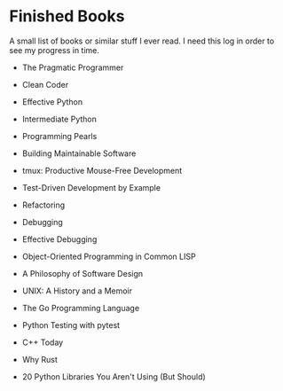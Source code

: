 Finished Books
==============

A small list of books or similar stuff I ever read.
I need this log in order to see my progress in time.


 - The Pragmatic Programmer
 - Clean Coder
 - Effective Python
 - Intermediate Python
 - Programming Pearls
 - Building Maintainable Software
 - tmux: Productive Mouse-Free Development
 - Test-Driven Development by Example
 - Refactoring
 - Debugging
 - Effective Debugging
 - Object-Oriented Programming in Common LISP
 - A Philosophy of Software Design
 - UNIX: A History and a Memoir
 - The Go Programming Language
 - Python Testing with pytest

 - C++ Today
 - Why Rust
 - 20 Python Libraries You Aren't Using (But Should)
